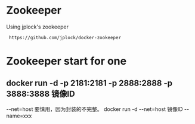 Zookeeper
=================
Using jplock's zookeeper

     https://github.com/jplock/docker-zookeeper


Zookeeper start for one
=================    
 docker run -d -p 2181:2181 -p 2888:2888 -p 3888:3888 镜像ID     
------------------
--net=host 要慎用，因为封装的不完整。 
 docker run -d --net=host 镜像ID --name=xxx


     
     

